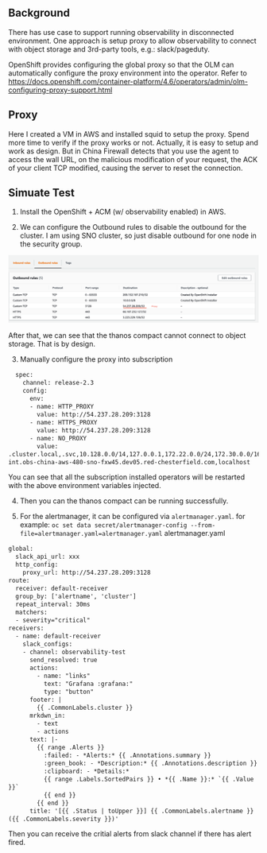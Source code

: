 ## Background
There has use case to support running observability in disconnected environment. One approach is setup proxy to allow observability to connect with object storage and 3rd-party tools, e.g.: slack/pageduty.

OpenShift provides configuring the global proxy so that the OLM can automatically configure the proxy environment into the operator. Refer to https://docs.openshift.com/container-platform/4.6/operators/admin/olm-configuring-proxy-support.html

## Proxy
Here I created a VM in AWS and installed squid to setup the proxy. Spend more time to verify if the proxy works or not. Actually, it is easy to setup and work as design. But in China Firewall detects that you use the agent to access the wall URL, on the malicious modification of your request, the ACK of your client TCP modified, causing the server to reset the connection.  

## Simuate Test

1. Install the OpenShift + ACM (w/ observability enabled) in AWS.

2. We can configure the Outbound rules to disable the outbound for the cluster. I am using SNO cluster, so just disable outbound for one node in the security group.

![Outbound](./outbound.png)

After that, we can see that the thanos compact cannot connect to object storage. That is by design.

3. Manually configure the proxy into subscription
```
  spec:
    channel: release-2.3
    config:
      env:
      - name: HTTP_PROXY
        value: http://54.237.28.209:3128
      - name: HTTPS_PROXY
        value: http://54.237.28.209:3128
      - name: NO_PROXY
        value: .cluster.local,.svc,10.128.0.0/14,127.0.0.1,172.22.0.0/24,172.30.0.0/16,192.168.123.0/24,api-int.obs-china-aws-480-sno-fxw45.dev05.red-chesterfield.com,localhost
```
You can see that all the subscription installed operators will be restarted with the above environment variables injected.

4. Then you can the thanos compact can be running successfully.

5. For the alertmanager, it can be configured via `alertmanager.yaml`. for example:
`oc set data secret/alertmanager-config --from-file=alertmanager.yaml=alertmanager.yaml`
alertmanager.yaml
```
global:
  slack_api_url: xxx
  http_config:
    proxy_url: http://54.237.28.209:3128
route:
  receiver: default-receiver
  group_by: ['alertname', 'cluster']
  repeat_interval: 30ms
  matchers:
  - severity="critical"
receivers:
  - name: default-receiver
    slack_configs:
    - channel: observability-test
      send_resolved: true
      actions:
        - name: "links"
          text: "Grafana :grafana:"
          type: "button"
      footer: |
        {{ .CommonLabels.cluster }}
      mrkdwn_in:
        - text
        - actions
      text: |-
        {{ range .Alerts }}
          :failed: - *Alerts:* {{ .Annotations.summary }}
          :green_book: - *Description:* {{ .Annotations.description }}
          :clipboard: - *Details:*
          {{ range .Labels.SortedPairs }} • *{{ .Name }}:* `{{ .Value }}`
          {{ end }}
        {{ end }}
      title: '[{{ .Status | toUpper }}] {{ .CommonLabels.alertname }} ({{ .CommonLabels.severity }})'
```
Then you can receive the critial alerts from slack channel if there has alert fired.